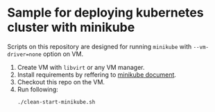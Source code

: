 # Sample for deploying kubernetes cluster with minikube

Scripts on this repository are designed for running `minikube` with `--vm-driver=none` option on VM.

1. Create VM with `libvirt` or any VM manager.
2. Install requirements by reffering to [minikube document](https://minikube.sigs.k8s.io/docs/drivers/none/#requirements).
3. Checkout this repo on the VM.
4. Run following:
    ```bash
    ./clean-start-minikube.sh
    ```
